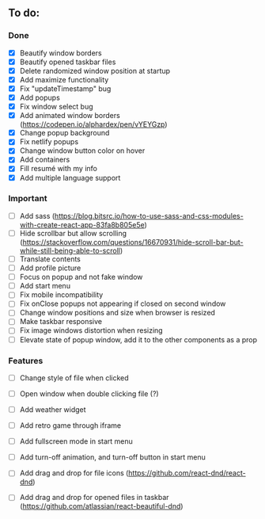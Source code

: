## To do:
### Done
- [X] Beautify window borders
- [X] Beautify opened taskbar files
- [X] Delete randomized window position at startup
- [X] Add maximize functionality
- [X] Fix "updateTimestamp" bug
- [X] Add popups
- [X] Fix window select bug
- [X] Add animated window borders (https://codepen.io/alphardex/pen/vYEYGzp)
- [X] Change popup background
- [X] Fix netlify popups
- [X] Change window button color on hover
- [X] Add containers
- [X] Fill resumé with my info
- [X] Add multiple language support

### Important
- [ ] Add sass (https://blog.bitsrc.io/how-to-use-sass-and-css-modules-with-create-react-app-83fa8b805e5e)
- [ ] Hide scrollbar but allow scrolling (https://stackoverflow.com/questions/16670931/hide-scroll-bar-but-while-still-being-able-to-scroll)
- [ ] Translate contents
- [ ] Add profile picture
- [ ] Focus on popup and not fake window
- [ ] Add start menu
- [ ] Fix mobile incompatibility
- [ ] Fix onClose popups not appearing if closed on second window
- [ ] Change window positions and size when browser is resized
- [ ] Make taskbar responsive
- [ ] Fix image windows distortion when resizing
- [ ] Elevate state of popup window, add it to the other components as a prop

### Features
- [ ] Change style of file when clicked
- [ ] Open window when double clicking file (?)
- [ ] Add weather widget
- [ ] Add retro game through iframe
- [ ] Add fullscreen mode in start menu
- [ ] Add turn-off animation, and turn-off button in start menu
- [ ] Add drag and drop for file icons (https://github.com/react-dnd/react-dnd)
- [ ] Add drag and drop for opened files in taskbar (https://github.com/atlassian/react-beautiful-dnd)



